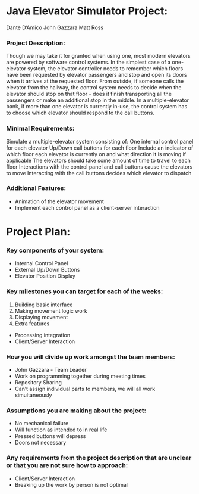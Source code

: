 # Java Elevator Simulator Project:
Dante D’Amico
John Gazzara
Matt Ross

### Project Description: 
Though we may take it for granted when using one, most modern elevators are powered by software control systems. In the simplest case of a one-elevator system, the elevator controller needs to remember which floors have been requested by elevator passengers and stop and open its doors when it arrives at the requested floor. From outside, if someone calls the elevator from the hallway, the control system needs to decide when the elevator should stop on that floor - does it finish transporting all the passengers or make an additional stop in the middle. In a multiple-elevator bank, if more than one elevator is currently in-use, the control system has to choose which elevator should respond to the call buttons.

### Minimal Requirements:
Simulate a multiple-elevator system consisting of:
One internal control panel for each elevator
Up/Down call buttons for each floor
Include an indicator of which floor each elevator is currently on and what direction it is moving if applicable
The elevators should take some amount of time to travel to each floor
Interactions with the control panel and call buttons cause the elevators to move
Interacting with the call buttons decides which elevator to dispatch

### Additional Features:
- Animation of the elevator movement
- Implement each control panel as a client-server interaction

# Project Plan:
### Key components of your system:
- Internal Control Panel 
- External Up/Down Buttons
- Elevator Position Display

### Key milestones you can target for each of the weeks:
1. Building basic interface
2. Making movement logic work 
3. Displaying movement 
4. Extra features 
  - Processing integration 
  - Client/Server Interaction

### How you will divide up work amongst the team members:
- John Gazzara - Team Leader
- Work on programming together during meeting times 
- Repository Sharing
- Can’t assign individual parts to members, we will all work simultaneously

### Assumptions you are making about the project:
- No mechanical failure
- Will function as intended to in real life
- Pressed buttons will depress 
- Doors not necessary

### Any requirements from the project description that are unclear or that you are not sure how to approach:
- Client/Server Interaction
- Breaking up the work by person is not optimal

